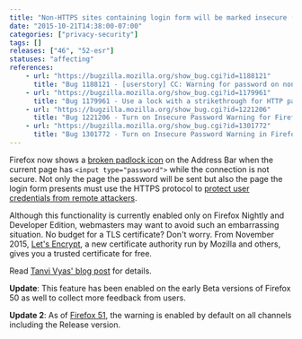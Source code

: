 ```yaml
---
title: "Non-HTTPS sites containing login form will be marked insecure (currently only on Nightly, Developer Edition and early Beta)"
date: "2015-10-21T14:38:00-07:00"
categories: ["privacy-security"]
tags: []
releases: ["46", "52-esr"]
statuses: "affecting"
references:
    - url: "https://bugzilla.mozilla.org/show_bug.cgi?id=1188121"
      title: "Bug 1188121 - [userstory] CC: Warning for password on non-secure connection"
    - url: "https://bugzilla.mozilla.org/show_bug.cgi?id=1179961"
      title: "Bug 1179961 - Use a lock with a strikethrough for HTTP pages that have Password Fields in the Control Center"
    - url: "https://bugzilla.mozilla.org/show_bug.cgi?id=1221206"
      title: "Bug 1221206 - Turn on Insecure Password Warning for Firefox Dev Edition"
    - url: "https://bugzilla.mozilla.org/show_bug.cgi?id=1301772"
      title: "Bug 1301772 - Turn on Insecure Password Warning in Firefox Beta"
---
```

Firefox now shows a [broken padlock icon](https://bug1179961.bmoattachments.org/attachment.cgi?id=8662392) on the Address Bar when the current page has `<input type="password">` while the connection is not secure. Not only the page the password will be sent but also the page the login form presents must use the HTTPS protocol to [protect user credentials from remote attackers](https://developer.mozilla.org/docs/Web/Security/Insecure_passwords).

Although this functionality is currently enabled only on Firefox Nightly and Developer Edition, webmasters may want to avoid such an embarrassing situation. No budget for a TLS certificate? Don't worry. From November 2015, [Let's Encrypt](https://letsencrypt.org/), a new certificate authority run by Mozilla and others, gives you a trusted certificate for free.

Read [Tanvi Vyas' blog post](https://blog.mozilla.org/tanvi/2016/01/28/no-more-passwords-over-http-please/) for details.

**Update**: This feature has been enabled on the early Beta versions of Firefox 50 as well to collect more feedback from users.

**Update 2**: As of [Firefox 51](https://www.fxsitecompat.dev/en-CA/docs/2016/insecure-password-input-warning-will-be-enabled-by-default/), the warning is enabled by default on all channels including the Release version.
